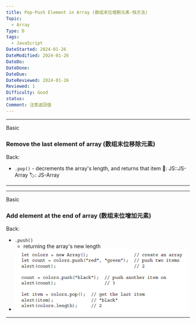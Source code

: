 ```yaml
---
title: Pop-Push Element in Array (数组末位增删元素-栈方法)
Topic:
  - Array
Type: D
tags:
  - JavaScript
DateStarted: 2024-01-26
DateModified: 2024-01-26
DateDo:
DateDone:
DateDue:
DateReviewed: 2024-01-26
Reviewed: 1
Difficulty: Good
status:
Comment: 注意返回值
---
```


---

Basic

### Remove the last element of array (数组末位移除元素)

Back:

- `.pop()` - decrements the array's length, and returns that item
📌: JS::JS-Array
🏷️: JS-Array
<!--ID: 1706600287408-->

---

<!--SR:!2024-02-01,3,250-->

---

Basic

### Add element at the end of array (数组末位增加元素)

Back:

- `.push()`
  - returning the array's new length
- ![](./z-Assets/1691305158023.png)
<!--ID: 1706600287411-->

---

<!--SR:!2024-02-01,3,250-->
